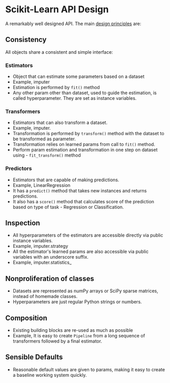 # Scikit-Learn API Design
A remarkably well designed API. The main <a href="https://arxiv.org/pdf/1309.0238v1.pdf" target="_blank">design principles</a> are:

## Consistency
All objects share a consistent and simple interface:

### Estimators
* Object that can estimate some parameters based on a dataset
* Example, imputer
* Estimation is performed by `fit()` method
* Any other param other than dataset, used to guide the estimation, is called hyperparameter. They are set as instance variables.

### Transformers
* Estimators that can also transform a dataset.
* Example, imputer.
* Transformation is performed by `transform()` method with the dataset to be transformed as parameter.
* Transformation relies on learned params from call to `fit()` method.
* Perform param estimation and transformation in one step on dataset using - `fit_transform()` method

### Predictors
* Estimators that are capable of making predictions.
* Example, LinearRegression
* It has a `predict()` method that takes new instances and returns predictions.
* It also has a `score()` method that calculates score of the prediction based on type of task - Regression or Classification.

## Inspection
* All hyperparameters of the estimators are accessible directly via public instance variables.
* Example, imputer.strategy
* All the estimator's learned params are also accessible via public variables with an underscore suffix.
* Example, imputer.statistics_

## Nonproliferation of classes
* Datasets are represented as numPy arrays or SciPy sparse matrices, instead of homemade classes.
* Hyperparameters are just regular Python strings or numbers.

## Composition
* Existing building blocks are re-used as much as possible
* Example, It is easy to create `Pipeline` from a long sequence of transformers followed by a final estimator.

## Sensible Defaults
* Reasonable default values are given to params, making it easy to create a baseline working system quickly.
